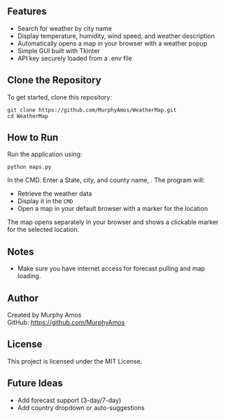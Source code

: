 Features
--------
- Search for weather by city name
- Display temperature, humidity, wind speed, and weather description
- Automatically opens a map in your browser with a weather popup
- Simple GUI built with Tkinter
- API key securely loaded from a .env file

Clone the Repository
--------------------
To get started, clone this repository:

    git clone https://github.com/MurphyAmos/WeatherMap.git
    cd WeatherMap

How to Run
----------
Run the application using:

    python maps.py

In the CMD. Enter a State, city, and county name, . The program will:
- Retrieve the weather data
- Display it in the `CMD`
- Open a map in your default browser with a marker for the location


The map opens separately in your browser and shows a clickable marker for the selected location.

Notes
-----
- Make sure you have internet access for forecast pulling and map loading.

Author
------
Created by Murphy Amos  
GitHub: https://github.com/MurphyAmos

License
-------
This project is licensed under the MIT License.

Future Ideas
------------
- Add forecast support (3-day/7-day)
- Add country dropdown or auto-suggestions

